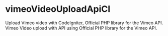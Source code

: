 # vimeoVideoUploadApiCI
Upload Vimeo video with CodeIgniter, Official PHP library for the Vimeo API. Vimeo Video upload with API using Official PHP library for the Vimeo API.  
